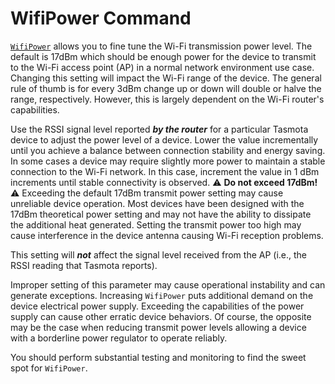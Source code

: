 # WifiPower Command

[`WifiPower`](Commands#wifipower) allows you to fine tune the Wi-Fi transmission power level. The default is 17dBm which should be enough power for the device to transmit to the Wi-Fi access point (AP) in a normal network environment use case. Changing this setting will impact the Wi-Fi range of the device. The general rule of thumb is for every 3dBm change up or down will double or halve the range, respectively. However, this is largely dependent on the Wi-Fi router's capabilities.

Use the RSSI signal level reported _**by the router**_ for a particular Tasmota device to adjust the power level of a device. Lower the value incrementally until you achieve a balance between connection stability and energy saving. In some cases a device may require slightly more power to maintain a stable connection to the Wi-Fi network. In this case, increment the value in 1 dBm increments until stable connectivity is observed. :warning: **Do not exceed 17dBm!** :warning: Exceeding the default 17dBm transmit power setting may cause unreliable device operation. Most devices have been designed with the 17dBm theoretical power setting and may not have the ability to dissipate the additional heat generated. Setting the transmit power too high may cause interference in the device antenna causing Wi-Fi reception problems.

This setting will _**not**_ affect the signal level received from the AP (i.e., the RSSI reading that Tasmota reports).

Improper setting of this parameter may cause operational instability and can generate exceptions. Increasing `WifiPower` puts additional demand on the device electrical power supply. Exceeding the capabilities of the power supply can cause other erratic device behaviors. Of course, the opposite may be the case when reducing transmit power levels allowing a device with a borderline power regulator to operate reliably.

You should perform substantial testing and monitoring to find the sweet spot for `WifiPower`.
